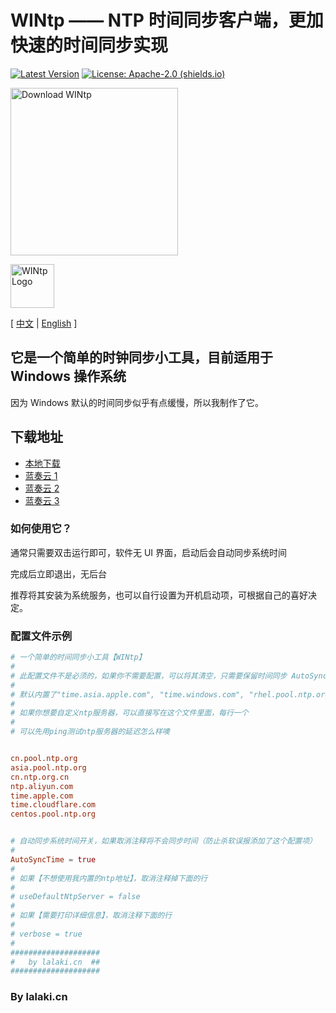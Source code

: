 # WINtp —— NTP 时间同步客户端，更加快速的时间同步实现

[![Latest Version](https://img.shields.io/github/v/release/lalakii/WINtp?logo=github)](https://github.com/lalakii/WINtp/releases)
[![License: Apache-2.0 (shields.io)](https://img.shields.io/badge/License-Apache--2.0-c02041?logo=apache)](LICENSE)

[<img alt="Download WINtp" src="https://sourceforge.net/sflogo.php?type=18&amp;group_id=3814875" width=268></a>](https://sourceforge.net/projects/wintp/)

[<img alt="WINtp Logo" src="https://fastly.jsdelivr.net/gh/lalakii/WINtp@master/wintp.jpg" width=70></a>](https://sourceforge.net/projects/wintp/)

[ [中文](README.md) | [English](README_en.md) ]

## 它是一个简单的时钟同步小工具，目前适用于 Windows 操作系统

因为 Windows 默认的时间同步似乎有点缓慢，所以我制作了它。

## 下载地址

- [本地下载](https://github.com/lalakii/WINtp/releases)
- [蓝奏云 1](https://a01.lanzoui.com/iHXP02ecxgwf)
- [蓝奏云 2](https://a01.lanzout.com/iHXP02ecxgwf)
- [蓝奏云 3](https://a01.lanzouv.com/iHXP02ecxgwf)

### 如何使用它？

通常只需要双击运行即可，软件无 UI 界面，启动后会自动同步系统时间

完成后立即退出，无后台

推荐将其安装为系统服务，也可以自行设置为开机启动项，可根据自己的喜好决定。

### 配置文件示例

```conf
# 一个简单的时间同步小工具【WINtp】
#
# 此配置文件不是必须的，如果你不需要配置，可以将其清空，只需要保留时间同步 AutoSyncTime = true
#
# 默认内置了"time.asia.apple.com", "time.windows.com", "rhel.pool.ntp.org"，这3个ntp服务器地址
#
# 如果你想要自定义ntp服务器，可以直接写在这个文件里面，每行一个
#
# 可以先用ping测试ntp服务器的延迟怎么样噢


cn.pool.ntp.org
asia.pool.ntp.org
cn.ntp.org.cn
ntp.aliyun.com
time.apple.com
time.cloudflare.com
centos.pool.ntp.org


# 自动同步系统时间开关，如果取消注释将不会同步时间（防止杀软误报添加了这个配置项）
#
AutoSyncTime = true
#
# 如果【不想使用我内置的ntp地址】，取消注释掉下面的行
#
# useDefaultNtpServer = false
#
# 如果【需要打印详细信息】，取消注释下面的行
#
# verbose = true
#
####################
#   by lalaki.cn  ##
####################
```

### By lalaki.cn
